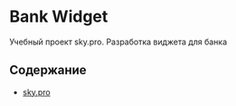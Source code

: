 # Bank Widget
Учебный проект sky.pro. Разработка виджета для банка

## Содержание
- [sky.pro](https://my.sky.pro)
 